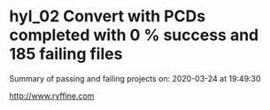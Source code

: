 # hyl_02 Convert with PCDs completed with 0 % success and 185 failing files

Summary of passing and failing projects on: 2020-03-24 at 19:49:30

http://www.ryffine.com
